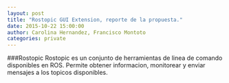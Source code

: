 ```yaml
---
layout: post
title: "Rostopic GUI Extension, reporte de la propuesta."
date: 2015-10-22 15:00:00
author: Carolina Hernandez, Francisco Montoto
categories: private
---
```


###Rostopic
Rostopic es un conjunto de herramientas de linea de comando disponibles en ROS. Permite obtener informacion, monitorear y enviar mensajes a los topicos disponibles.


